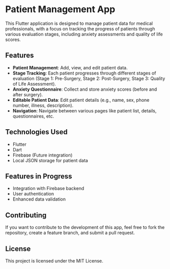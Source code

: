 # Patient Management App

This Flutter application is designed to manage patient data for medical professionals, with a focus on tracking the progress of patients through various evaluation stages, including anxiety assessments and quality of life scores.

## Features
- **Patient Management**: Add, view, and edit patient data.
- **Stage Tracking**: Each patient progresses through different stages of evaluation (Stage 1: Pre-Surgery, Stage 2: Post-Surgery, Stage 3: Quality of Life Assessment).
- **Anxiety Questionnaire**: Collect and store anxiety scores (before and after surgery).
- **Editable Patient Data**: Edit patient details (e.g., name, sex, phone number, illness, description).
- **Navigation**: Navigate between various pages like patient list, details, questionnaires, etc.

## Technologies Used
- Flutter
- Dart
- Firebase (Future integration)
- Local JSON storage for patient data

## Features in Progress
- Integration with Firebase backend
- User authentication
- Enhanced data validation

## Contributing
If you want to contribute to the development of this app, feel free to fork the repository, create a feature branch, and submit a pull request.

## License
This project is licensed under the MIT License.